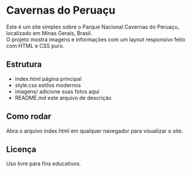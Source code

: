 #  Cavernas do Peruaçu

Este é um site simples sobre o Parque Nacional Cavernas do Peruaçu, localizado em Minas Gerais, Brasil.  
O projeto mostra imagens e informações com um layout responsivo feito com HTML e CSS puro.

##  Estrutura
- index.html  página principal
- style.css  estilos modernos
- imagens/  adicione suas fotos aqui
- README.md  este arquivo de descrição

##  Como rodar
Abra o arquivo index.html em qualquer navegador para visualizar o site.

##  Licença
Uso livre para fins educativos.
